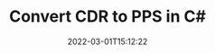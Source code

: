 ---
############################# Static ############################
layout: "auto-gen-conversion"
date: 2022-03-01T15:12:22
draft: false
otherformats: bmp dcm emf emz gif ico jp2 jpeg jpg png pps ppsx ppt pptx psb psd svg svgz tga tif tiff webp wmf wmz
breadcrumb: CDR to PPS in C#

############################# Head ############################
head_title: "CDR to PPS Converter in C#"
head_description: "Convert CDR to PPS in .NET using a few lines of code. Use the GroupDocs Document Conversion API to convert over 160 file formats."

############################# Header ############################
title: "Convert CDR to PPS in C#"
description: "CDR to PPS conversion with a few lines of .NET code"
bg_image: "https://cms.admin.containerize.com/templates/aspose/App_Themes/V3/images/bg/header1.png"
bg_overlay: false
button:
    enable: true

############################# SubMenu ############################
submenu:
    enable: true

    left:
        img_alt: "GroupDocs.Conversion for .NET"
        image: "https://cms.admin.containerize.com/templates/groupdocs/images/product-logos/90x90-noborder/groupdocs-conversion-net.png"
        product: "GroupDocs.Conversion"
        platform: ".NET"

    

############################# About ############################
about:
    enable: true
    title: "About GroupDocs.Conversion для .NET API"
    content: |
        [GroupDocs.Conversion for .NET](https://products.groupdocs.com/conversion/net/) can be used to convert Microsoft Word, Excel, PowerPoint, PDF, Visio and other formats. GroupDocs.Conversion is a standalone API that is suitable for back-end and internal systems where high performance is required. It does not depend on any software such as Microsoft or Open Office.
    

overview:
    enable: true
    content: |
        Convert your CDR files to PPS in .NET easily. You can use just a couple of C# code lines in any platform of your choice like - Windows, Linux, macOS.
        You can try CDR to PPS conversion for free and evaluate conversion results quality.
        Along with simple file conversion scenarios you can try more advanced options for loading source CDR file and for saving output PPS result. 
        
        For example, for the source CDR file you may use the following load options:

        * auto-detect file format;
        * specify password for protected files (if file format supports it);
        * replace missing fonts to preserve document appearance.
        
        There are also advanced convert options for the PPS file:

        * convert specific document page or page range;
        * add a watermark to the converted PPS file.

        Once conversion is completed you can save your PPS file to the local file path or any third-party storage like FTP, Amazon S3, Google Drive, Dropbox etc.
        Please note - to convert CDR to PPS there is no need for any additional software installed - like MS Office, Open Office, Adobe Acrobat Reader etc. 


############################# Steps ############################
steps:
    enable: true
    title_left: "Steps to convert CDR to PPS in C#"
    content_left: |
        [GroupDocs.Conversion](https://products.groupdocs.com/conversion/net/) makes it easy for developers to convert a CDR file to PPS with a few lines of code.

        * Create an instance of the Converter class and provide the file CDR with the full path
        * Create and set ConvertOptions for PPS type.
        * Call the Converter.Convert method and pass the full path and format (PPS) as a parameter
        
    title_right: "System Requirements"
    content_right: |
        Basic conversion with GroupDocs.Conversion for .NET can be done in just a few simple steps. Our APIs are supported on all major platforms and operating systems. Before executing the code below, make sure you have the following prerequisites installed on your system.

        * Operating systems: Microsoft Windows, Linux, MacOS
        * Development environments: Microsoft Visual Studio, Xamarin, MonoDevelop
        * Frameworks: .NET Framework, .NET Standard, .NET Core, Mono
        * Get the latest GroupDocs.Conversion for .NET from [Nuget](https://www.nuget.org/packages/groupdocs.conversion)
        
    code: |
        ```cs
        // Load CDR file
        var converter = new GroupDocs.Conversion.Converter("template.cdr");
        // Set conversion parameters for PPS format
        var convertOptions = converter.GetPossibleConversions()["pps"].ConvertOptions;
        // Convert to PPS format
        converter.Convert("output.pps", convertOptions);        
        ```
        
demos:
    enable: true
    title: "CDR to PPS Live Demo"
    content: |
       Convert CDR to PPS now by visiting the [GroupDocs.Conversion App](https://products.groupdocs.app/conversion/family) website. Online demo has the following advantages
          

more_formats:
    enable: true
    title: "Other supported transformations CDR"
    content: "You can also convert CDR to many other file formats. Please see the list below."
       
       
back_to_top:
    enable: true
---